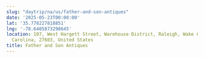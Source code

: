 ```yaml
---
slug: "daytrip/na/us/father-and-son-antiques"
date: '2025-05-23T00:00:00'
lat: '35.778227818851'
lng: '-78.6405873298645'
location: 107, West Hargett Street, Warehouse District, Raleigh, Wake County, North
  Carolina, 27603, United States
title: Father and Son Antiques
---
```




